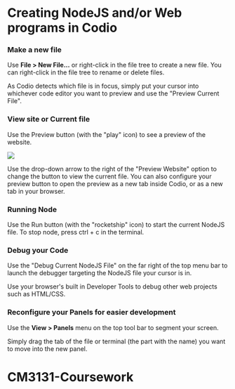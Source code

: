 # Creating NodeJS and/or Web programs in Codio

### Make a new file
Use **File > New File...** or right-click in the file tree to create a new file. You can right-click in the file tree to rename or delete files.

As Codio detects which file is in focus, simply put your cursor into whichever code editor you want to preview and use the "Preview Current File".

### View site or Current file
Use the Preview button (with the "play" icon) to see a preview of the website.

![](https://global.codio.com/platform/readme.resources/PreviewMenuWeb.png)

Use the drop-down arrow to the right of the "Preview Website" option to change the button to view the current file. You can also configure your preview button to open the preview as a new tab inside Codio, or as a new tab in your browser.

### Running Node
Use the Run button (with the "rocketship" icon) to start the current NodeJS file. To stop node, press ctrl + c in the terminal.

### Debug your Code
Use the "Debug Current NodeJS File" on the far right of the top menu bar to launch the debugger targeting the NodeJS file your cursor is in.

Use your browser's built in Developer Tools to debug other web projects such as HTML/CSS.

### Reconfigure your Panels for easier development
Use the **View > Panels** menu on the top tool bar to segment your screen.

Simply drag the tab of the file or terminal (the part with the name) you want to move into the new panel.

# CM3131-Coursework

